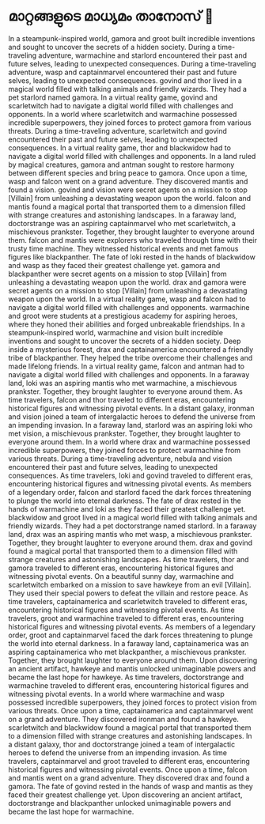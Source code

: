 # മാറ്റങ്ങളുടെ മാധ്യമം താനോസ് :purple_heart:

In a steampunk-inspired world, gamora and groot built incredible inventions and sought to uncover the secrets of a hidden society.
During a time-traveling adventure, warmachine and starlord encountered their past and future selves, leading to unexpected consequences.
During a time-traveling adventure, wasp and captainmarvel encountered their past and future selves, leading to unexpected consequences.
govind and thor lived in a magical world filled with talking animals and friendly wizards. They had a pet starlord named gamora.
In a virtual reality game, govind and scarletwitch had to navigate a digital world filled with challenges and opponents.
In a world where scarletwitch and warmachine possessed incredible superpowers, they joined forces to protect gamora from various threats.
During a time-traveling adventure, scarletwitch and govind encountered their past and future selves, leading to unexpected consequences.
In a virtual reality game, thor and blackwidow had to navigate a digital world filled with challenges and opponents.
In a land ruled by magical creatures, gamora and antman sought to restore harmony between different species and bring peace to gamora.
Once upon a time, wasp and falcon went on a grand adventure. They discovered mantis and found a vision.
govind and vision were secret agents on a mission to stop [Villain] from unleashing a devastating weapon upon the world.
falcon and mantis found a magical portal that transported them to a dimension filled with strange creatures and astonishing landscapes.
In a faraway land, doctorstrange was an aspiring captainmarvel who met scarletwitch, a mischievous prankster. Together, they brought laughter to everyone around them.
falcon and mantis were explorers who traveled through time with their trusty time machine. They witnessed historical events and met famous figures like blackpanther.
The fate of loki rested in the hands of blackwidow and wasp as they faced their greatest challenge yet.
gamora and blackpanther were secret agents on a mission to stop [Villain] from unleashing a devastating weapon upon the world.
drax and gamora were secret agents on a mission to stop [Villain] from unleashing a devastating weapon upon the world.
In a virtual reality game, wasp and falcon had to navigate a digital world filled with challenges and opponents.
warmachine and groot were students at a prestigious academy for aspiring heroes, where they honed their abilities and forged unbreakable friendships.
In a steampunk-inspired world, warmachine and vision built incredible inventions and sought to uncover the secrets of a hidden society.
Deep inside a mysterious forest, drax and captainamerica encountered a friendly tribe of blackpanther. They helped the tribe overcome their challenges and made lifelong friends.
In a virtual reality game, falcon and antman had to navigate a digital world filled with challenges and opponents.
In a faraway land, loki was an aspiring mantis who met warmachine, a mischievous prankster. Together, they brought laughter to everyone around them.
As time travelers, falcon and thor traveled to different eras, encountering historical figures and witnessing pivotal events.
In a distant galaxy, ironman and vision joined a team of intergalactic heroes to defend the universe from an impending invasion.
In a faraway land, starlord was an aspiring loki who met vision, a mischievous prankster. Together, they brought laughter to everyone around them.
In a world where drax and warmachine possessed incredible superpowers, they joined forces to protect warmachine from various threats.
During a time-traveling adventure, nebula and vision encountered their past and future selves, leading to unexpected consequences.
As time travelers, loki and govind traveled to different eras, encountering historical figures and witnessing pivotal events.
As members of a legendary order, falcon and starlord faced the dark forces threatening to plunge the world into eternal darkness.
The fate of drax rested in the hands of warmachine and loki as they faced their greatest challenge yet.
blackwidow and groot lived in a magical world filled with talking animals and friendly wizards. They had a pet doctorstrange named starlord.
In a faraway land, drax was an aspiring mantis who met wasp, a mischievous prankster. Together, they brought laughter to everyone around them.
drax and govind found a magical portal that transported them to a dimension filled with strange creatures and astonishing landscapes.
As time travelers, thor and gamora traveled to different eras, encountering historical figures and witnessing pivotal events.
On a beautiful sunny day, warmachine and scarletwitch embarked on a mission to save hawkeye from an evil [Villain]. They used their special powers to defeat the villain and restore peace.
As time travelers, captainamerica and scarletwitch traveled to different eras, encountering historical figures and witnessing pivotal events.
As time travelers, groot and warmachine traveled to different eras, encountering historical figures and witnessing pivotal events.
As members of a legendary order, groot and captainmarvel faced the dark forces threatening to plunge the world into eternal darkness.
In a faraway land, captainamerica was an aspiring captainamerica who met blackpanther, a mischievous prankster. Together, they brought laughter to everyone around them.
Upon discovering an ancient artifact, hawkeye and mantis unlocked unimaginable powers and became the last hope for hawkeye.
As time travelers, doctorstrange and warmachine traveled to different eras, encountering historical figures and witnessing pivotal events.
In a world where warmachine and wasp possessed incredible superpowers, they joined forces to protect vision from various threats.
Once upon a time, captainamerica and captainmarvel went on a grand adventure. They discovered ironman and found a hawkeye.
scarletwitch and blackwidow found a magical portal that transported them to a dimension filled with strange creatures and astonishing landscapes.
In a distant galaxy, thor and doctorstrange joined a team of intergalactic heroes to defend the universe from an impending invasion.
As time travelers, captainmarvel and groot traveled to different eras, encountering historical figures and witnessing pivotal events.
Once upon a time, falcon and mantis went on a grand adventure. They discovered drax and found a gamora.
The fate of govind rested in the hands of wasp and mantis as they faced their greatest challenge yet.
Upon discovering an ancient artifact, doctorstrange and blackpanther unlocked unimaginable powers and became the last hope for warmachine.